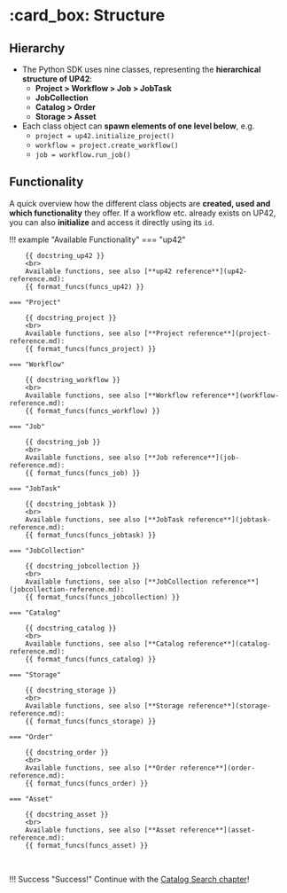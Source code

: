 # :card_box: Structure

## Hierarchy

- The Python SDK uses nine classes, representing the **hierarchical structure of UP42**:
    - **Project > Workflow > Job > JobTask**
    - **JobCollection**
    - **Catalog > Order**
    - **Storage > Asset**
- Each class object can **spawn elements of one level below**, e.g.
    - `project = up42.initialize_project()`
    - `workflow = project.create_workflow()`
    - `job = workflow.run_job()`


## Functionality

A quick overview how the different class objects are **created, used and which functionality** they offer.
If a workflow etc. already exists on UP42, you can also **initialize** and access it directly using its `id`.


!!! example "Available Functionality"
    === "up42"

        {{ docstring_up42 }}
        <br>
        Available functions, see also [**up42 reference**](up42-reference.md):
        {{ format_funcs(funcs_up42) }}

    === "Project"

        {{ docstring_project }}
        <br>
        Available functions, see also [**Project reference**](project-reference.md):
        {{ format_funcs(funcs_project) }}
    
    === "Workflow"

        {{ docstring_workflow }}
        <br>
        Available functions, see also [**Workflow reference**](workflow-reference.md):
        {{ format_funcs(funcs_workflow) }}
        
    === "Job"

        {{ docstring_job }}
        <br>
        Available functions, see also [**Job reference**](job-reference.md):
        {{ format_funcs(funcs_job) }}
        
    === "JobTask"

        {{ docstring_jobtask }}
        <br>
        Available functions, see also [**JobTask reference**](jobtask-reference.md):
        {{ format_funcs(funcs_jobtask) }}
        
    === "JobCollection"

        {{ docstring_jobcollection }}
        <br>
        Available functions, see also [**JobCollection reference**](jobcollection-reference.md):
        {{ format_funcs(funcs_jobcollection) }}
        
    === "Catalog"

        {{ docstring_catalog }}
        <br>
        Available functions, see also [**Catalog reference**](catalog-reference.md):
        {{ format_funcs(funcs_catalog) }}

    === "Storage"

        {{ docstring_storage }}
        <br>
        Available functions, see also [**Storage reference**](storage-reference.md):
        {{ format_funcs(funcs_storage) }}
    
    === "Order"

        {{ docstring_order }}
        <br>
        Available functions, see also [**Order reference**](order-reference.md):
        {{ format_funcs(funcs_order) }}
    
    === "Asset"

        {{ docstring_asset }}
        <br>
        Available functions, see also [**Asset reference**](asset-reference.md): 
        {{ format_funcs(funcs_asset) }}

<br>

!!! Success "Success!"
    Continue with the [Catalog Search chapter](catalog.md)!
